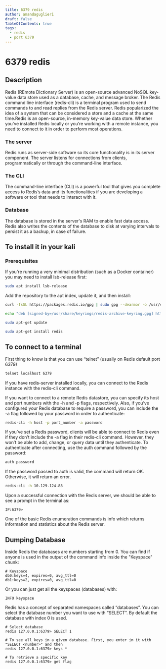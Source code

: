```yaml
---
title: 6379 redis
author: amandaguglieri
draft: false
TableOfContents: true
tags:
  - redis
  - port 6379
---
```


# 6379 redis

## Description

Redis (REmote DIctionary Server) is an open-source advanced NoSQL key-value data store used as a database, cache, and message broker. The Redis command line interface (redis-cli) is a terminal program used to send commands to and read replies from the Redis server. Redis popularized the idea of a system that can be considered a store and a cache at the same time.Redis is an open-source, in-memory key-value data store. Whether you’ve installed Redis locally or you’re working with a remote instance, you need to connect to it in order to perform most operations.


### The server

Redis runs as server-side software so its core functionality is in its server component. The server listens for connections from clients, programmatically or through the command-line interface.


### The CLI

The command-line interface (CLI) is a powerful tool that gives you complete access to Redis’s data and its functionalities if you are developing a software or tool that needs to interact with it.


### Database

The database is stored in the server's RAM to enable fast data access. Redis also writes the contents of the database to disk at varying intervals to persist it as a backup, in case of failure.


## To install it in your kali

### Prerequisites

If you're running a very minimal distribution (such as a Docker container) you may need to install lsb-release first:

```bash
sudo apt install lsb-release
```

Add the repository to the apt index, update it, and then install:

```bash
curl -fsSL https://packages.redis.io/gpg | sudo gpg --dearmor -o /usr/share/keyrings/redis-archive-keyring.gpg

echo "deb [signed-by=/usr/share/keyrings/redis-archive-keyring.gpg] https://packages.redis.io/deb $(lsb_release -cs) main" | sudo tee /etc/apt/sources.list.d/redis.list

sudo apt-get update

sudo apt-get install redis
```

## To connect to a terminal

First thing to know is that you can use “telnet” (usually on Redis default port 6379)

```bash
telnet localhost 6379
```

If you have redis-server installed locally, you can connect to the Redis instance with the redis-cli command.

If you want to connect to a remote Redis datastore, you can specify its host and port numbers with the -h and -p flags, respectively. Also, if you’ve configured your Redis database to require a password, you can include the -a flag followed by your password in order to authenticate:

```bash
redis-cli -h host -p port_number -a password
```

If you’ve set a Redis password, clients will be able to connect to Redis even if they don’t include the -a flag in their redis-cli command. However, they won’t be able to add, change, or query data until they authenticate. To authenticate after connecting, use the auth command followed by the password:

```bash
auth password
```

If the password passed to auth is valid, the command will return OK. Otherwise, it will return an error.


```bash
redis-cli -h 10.129.124.88
```

Upon a successful connection with the Redis server, we should be able to see a prompt in the terminal as:

```
IP:6379>
```

One of the basic Redis enumeration commands is info which returns information and statistics about the Redis server. 

## Dumping Database

Inside Redis the databases are numbers starting from 0. You can find if anyone is used in the output of the command info inside the "Keyspace" chunk:

```
# Keyspace
db0:keys=4, expires=0, avg_ttl=0
db1:keys=2, expires=0, avg_ttl=0
```

Or you can just get all the keyspaces (databases) with:

```redis
INFO keyspace
```

Redis has a concept of separated namespaces called “databases”. You can select the database number you want to use with “SELECT”. By default the database with index 0 is used. 

```redis
# Select database
redis 127.0.0.1:6379> SELECT 1

# To see all keys in a given database. First, you enter in it with "SELECT <number>" and then
redis 127.0.0.1:6379> keys *

# To retrieve a specific key
redis 127.0.0.1:6379> get flag
```


